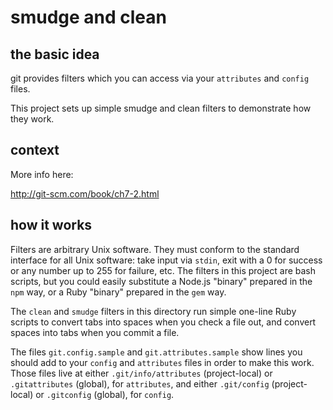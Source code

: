 # smudge and clean

## the basic idea

git provides filters which you can access via
your `attributes` and `config` files.

This project sets up simple smudge and clean
filters to demonstrate how they work.

## context

More info here:

http://git-scm.com/book/ch7-2.html

## how it works

Filters are arbitrary Unix software. They must
conform to the standard interface for all Unix
software: take input via `stdin`, exit with a 0
for success or any number up to 255 for failure,
etc. The filters in this project are bash scripts,
but you could easily substitute a Node.js "binary"
prepared in the `npm` way, or a Ruby "binary"
prepared in the `gem` way.

The `clean` and `smudge` filters in this directory
run simple one-line Ruby scripts to convert tabs
into spaces when you check a file out, and convert
spaces into tabs when you commit a file.

The files `git.config.sample` and
`git.attributes.sample` show lines you should
add to your `config` and `attributes` files in
order to make this work. Those files live at
either `.git/info/attributes` (project-local)
or `.gitattributes` (global), for `attributes`,
and either `.git/config` (project-local) or
`.gitconfig` (global), for `config`.

